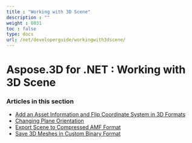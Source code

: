 ```yaml
---
title : "Working with 3D Scene" 
description : "" 
weight : 8031 
toc : false
type: docs
url: /net/developerguide/workingwith3dscene/
---
```


# Aspose.3D for .NET : Working with 3D Scene


### Articles in this section

*    [Add an Asset Information and Flip Coordinate System in 3D Formats](https://docs2.aspose.com/3d/net/developerguide/workingwith3dscene/add+an+asset+information+and+flip+coordinate+system+in+3d+formats/)    
*    [Changing Plane Orientation](https://docs2.aspose.com/3d/net/developerguide/workingwith3dscene/changing+plane+orientation/)    
*    [Export Scene to Compressed AMF Format](https://docs2.aspose.com/3d/net/developerguide/workingwith3dscene/export+scene+to+compressed+amf+format/)    
*    [Save 3D Meshes in Custom Binary Format](https://docs2.aspose.com/3d/net/developerguide/workingwith3dscene/save+3d+meshes+in+custom+binary+format/)    

           


